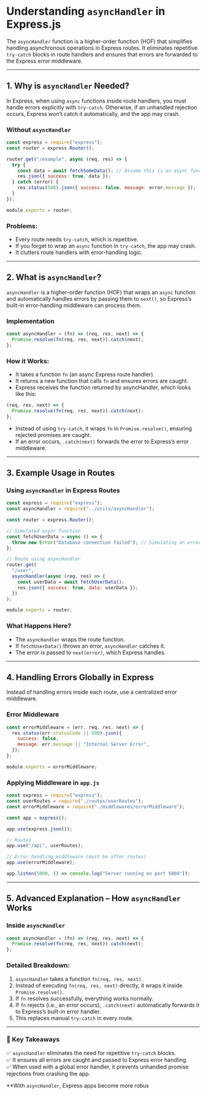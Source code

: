 # **Understanding `asyncHandler` in Express.js**

The `asyncHandler` function is a higher-order function (HOF) that simplifies handling asynchronous operations in Express routes. It eliminates repetitive `try-catch` blocks in route handlers and ensures that errors are forwarded to the Express error middleware.

---

## **1. Why is `asyncHandler` Needed?**

In Express, when using `async` functions inside route handlers, you must handle errors explicitly with `try-catch`. Otherwise, if an unhandled rejection occurs, Express won’t catch it automatically, and the app may crash.

### **Without `asyncHandler`**

```javascript
const express = require("express");
const router = express.Router();

router.get("/example", async (req, res) => {
  try {
    const data = await fetchSomeData(); // Assume this is an async function
    res.json({ success: true, data });
  } catch (error) {
    res.status(500).json({ success: false, message: error.message });
  }
});

module.exports = router;
```

### **Problems:**

- Every route needs `try-catch`, which is repetitive.
- If you forget to wrap an `async` function in `try-catch`, the app may crash.
- It clutters route handlers with error-handling logic.

---

## **2. What is `asyncHandler`?**

`asyncHandler` is a higher-order function (HOF) that wraps an `async` function and automatically handles errors by passing them to `next()`, so Express’s built-in error-handling middleware can process them.

### **Implementation**

```javascript
const asyncHandler = (fn) => (req, res, next) => {
  Promise.resolve(fn(req, res, next)).catch(next);
};
```

### **How it Works:**

- It takes a function `fn` (an async Express route handler).
- It returns a new function that calls `fn` and ensures errors are caught.
- Express receives the function returned by asyncHandler, which looks like this:

```javascript
(req, res, next) => {
  Promise.resolve(fn(req, res, next)).catch(next);
};
```

- Instead of using `try-catch`, it wraps `fn` in `Promise.resolve()`, ensuring rejected promises are caught.
- If an error occurs, `.catch(next)` forwards the error to Express’s error middleware.

---

## **3. Example Usage in Routes**

### **Using `asyncHandler` in Express Routes**

```javascript
const express = require("express");
const asyncHandler = require("../utils/asyncHandler");

const router = express.Router();

// Simulated async function
const fetchUserData = async () => {
  throw new Error("Database connection failed"); // Simulating an error
};

// Route using asyncHandler
router.get(
  "/user",
  asyncHandler(async (req, res) => {
    const userData = await fetchUserData();
    res.json({ success: true, data: userData });
  })
);

module.exports = router;
```

### **What Happens Here?**

- The `asyncHandler` wraps the route function.
- If `fetchUserData()` throws an error, `asyncHandler` catches it.
- The error is passed to `next(error)`, which Express handles.

---

## **4. Handling Errors Globally in Express**

Instead of handling errors inside each route, use a centralized error middleware.

### **Error Middleware**

```javascript
const errorMiddleware = (err, req, res, next) => {
  res.status(err.statusCode || 500).json({
    success: false,
    message: err.message || "Internal Server Error",
  });
};

module.exports = errorMiddleware;
```

### **Applying Middleware in `app.js`**

```javascript
const express = require("express");
const userRoutes = require("./routes/userRoutes");
const errorMiddleware = require("./middlewares/errorMiddleware");

const app = express();

app.use(express.json());

// Routes
app.use("/api", userRoutes);

// Error handling middleware (must be after routes)
app.use(errorMiddleware);

app.listen(5000, () => console.log("Server running on port 5000"));
```

---

## **5. Advanced Explanation – How `asyncHandler` Works**

### **Inside `asyncHandler`**

```javascript
const asyncHandler = (fn) => (req, res, next) => {
  Promise.resolve(fn(req, res, next)).catch(next);
};
```

### **Detailed Breakdown:**

1. `asyncHandler` takes a function `fn(req, res, next)`.
2. Instead of executing `fn(req, res, next)` directly, it wraps it inside `Promise.resolve()`.
3. If `fn` resolves successfully, everything works normally.
4. If `fn` rejects (i.e., an error occurs), `.catch(next)` automatically forwards it to Express’s built-in error handler.
5. This replaces manual `try-catch` in every route.

---

### **🚀 Key Takeaways**

✅ `asyncHandler` eliminates the need for repetitive `try-catch` blocks.  
✅ It ensures all errors are caught and passed to Express error handling.  
✅ When used with a global error handler, it prevents unhandled promise rejections from crashing the app.

\*\*With `asyncHandler`, Express apps become more robus

